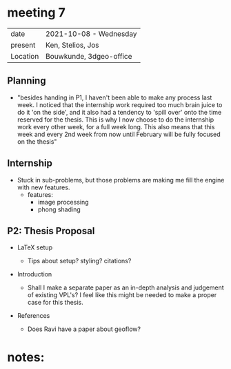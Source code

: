 # meeting 7
|          |                         |
| -------- | ----------------------- |
| date     | 2021-10-08 - Wednesday
| present  | Ken, Stelios, Jos
| Location | Bouwkunde, 3dgeo-office


Planning
--------

- "besides handing in P1, I haven't been able to make any process last week. 
    I noticed that the internship work required too much brain juice to do it 'on the side', and it also had a tendency to 'spill over' onto the time reserved for the thesis. 
    This is why I now choose to do the internship work every other week, for a full week long. 
    This also means that this week and every 2nd week from now until February will be fully focused on the thesis"

Internship 
----------

- Stuck in sub-problems, but those problems are making me fill the engine with new features. 
  - features: 
    - image processing
    - phong shading



P2: Thesis Proposal
-----------------------------
- LaTeX setup
  - Tips about setup? styling? citations?

- Introduction
  - Shall I make a separate paper as an in-depth analysis and judgement of existing VPL's? I feel like this might be needed to make a proper case for this thesis.

- References 
  - Does Ravi have a paper about geoflow?

# notes: 


